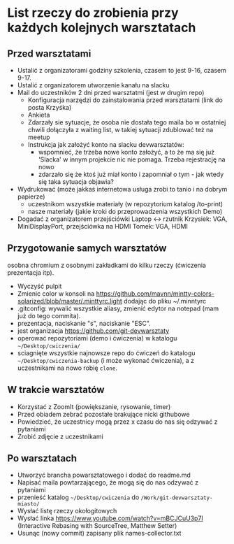 # List rzeczy do zrobienia przy każdych kolejnych warsztatach

## Przed warsztatami

* Ustalić z organizatorami godziny szkolenia, czasem to jest 9-16, czasem 9-17.
* Ustalić z organizatorem utworzenie kanału na slacku
* Mail do uczestników 2 dni przed warsztatmi (jest w drugim repo)
  * Konfiguracja narzędzi do zainstalowania przed warsztatami (link do posta Krzyśka)
  * Ankieta
  * Zdarzały sie sytuacje, że osoba nie dostała tego maila bo w ostatniej chwili dołączyła z waiting list, w takiej sytuacji zdublować też na meetup
  * Instrukcja jak założyć konto na slacku devwarsztatów:
    * wspomnieć, że trzeba nowe konto założyć, a to że ma się już 'Slacka' w innym projekcie nic nie pomaga. Trzeba rejestrację na nowo
    * zdarzało się że ktoś już miał konto i zapomniał o tym - jak wtedy się taka sytuacja objawia?
* Wydrukować (może jakkaś internetowa usługa zrobi to tanio i na dobrym papierze)
  * uczestnikom wszystkie materiały (w repozytorium katalog /to-print)
  * nasze materiały (jakie kroki do przeprowadzenia wszystkich Demo)
* Dogadać z organizatorem przejściówki Laptop <-> rzutnik
Krzysiek: VGA, MiniDisplayPort, przejściówka na HDMI
Tomek: VGA, HDMI

## Przygotowanie samych warsztatów

osobna chromium z osobnymi zakładkami do kilku rzeczy (ćwiczenia prezentacja itp).

* Wyczyść pulpit
* Zmienic color w konsoli na https://github.com/mavnn/mintty-colors-solarized/blob/master/.minttyrc.light dodając do pliku ~/.minntyrc
* .gitconfig: wywalić wszystkie aliasy, zmienić edytor na notepad (mam już do tego commita).
* prezentacja, naciskanie "s", naciskanie "ESC".
* jest organizacja https://github.com/git-devwarsztaty
* operować repozytoriami (demo i ćwiczenia) w katalogu `~/Desktop/cwiczenia/`
* sciagnięte wszystkie najnowsze repo do ćwiczeń do katalogu `~/Desktop/cwiczenia-backup` (i może wykonać ćwiczenia), a z uczestnikami na nowo robię `clone`.

## W trakcie warsztatów

* Korzystać z ZoomIt (powiększanie, rysowanie, timer)
* Przed obiadem zebrać pozostałe brakujące nicki githubowe
* Powiedzieć, że uczestnicy mogą przez x czasu do nas się odzywać z pytaniami
* Zrobić zdjęcie z uczestnikami

## Po warsztatach

* Utworzyć brancha powarsztatowego i dodać do readme.md
* Napisać maila powtarzającego, że mogą się do nas odzywać z pytaniami
* przenieść katalog `~/Desktop/cwiczenia` do `/Work/git-devwarsztaty-miasto/`
* Wysłać listę rzeczy okołogitowych
* Wysłać linka https://www.youtube.com/watch?v=mBCJCuU3p7I (Interactive Rebasing with SourceTree, Matthew Setter)
* Usunąc (nowy commit) zapisany plik names-collector.txt
